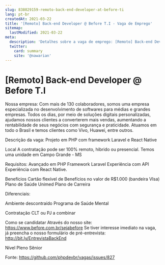 ```yaml
---
slug: 838029159-remoto-back-end-developer-at-before-ti
lang: pt-br
createdAt: 2021-03-22
title: '[Remoto] Back-end Developer @ Before T.I - Vaga de Emprego'
sitemap:
  lastModified: 2021-03-22
meta:
  description: 'Detalhes sobre a vaga de emprego: [Remoto] Back-end Developer @ Before T.I'
  twitter:
    card: summary
    site: '@nawarian'
---
```


# [Remoto] Back-end Developer @ Before T.I

Nossa empresa:
Com mais de 130 colaboradores, somos uma empresa especializada no desenvolvimento de softwares para médias e grandes empresas. Todos os dias, por meio de soluções digitais personalizadas, ajudamos nossos clientes a converterem mais vendas, aumentando a rentabilidade de seus negócios com segurança e praticidade. Atuamos em todo o Brasil e temos clientes como Vivo, Huawei, entre outros.

Descrição da vaga:
Projeto em PHP com framework Laravel e React Native

Local
A contratação pode ser 100% remoto, hibrido ou presencial. Temos uma unidade em Campo Grande - MS

Requisitos:
Avançado em PHP
Framework Laravel
Experiência com API
Experiência com React Native.

Benefícios
Cartão flexível de Benefícios no valor de R$1.000 (bandeira VIsa)
Plano de Saúde Unimed
Plano de Carreira

Diferenciais:

Ambiente descontraído
Programa de Saúde Mental

Contratação
CLT ou PJ a combinar

Como se candidatar
Através do nosso site: https://www.before.com.br/sejabefore
Se tiver interesse imediato na vaga, já preencha o nosso formulário de pré-entrevista:
http://bit.ly/EntrevistaBackEnd

Nível
Pleno
Sênior

Fonte: https://github.com/phpdevbr/vagas/issues/827